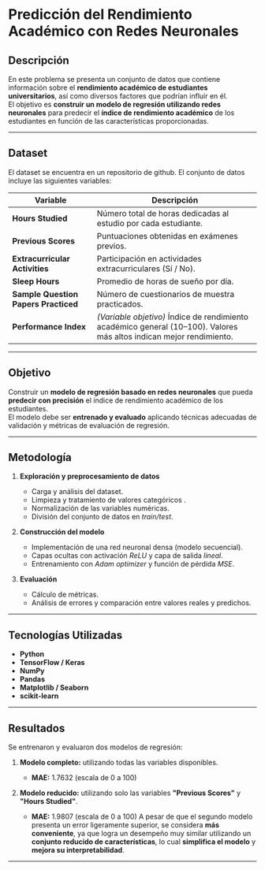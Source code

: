 #  Predicción del Rendimiento Académico con Redes Neuronales

##  Descripción

En este problema se presenta un conjunto de datos que contiene información sobre el **rendimiento académico de estudiantes universitarios**, así como diversos factores que podrían influir en él.  
El objetivo es **construir un modelo de regresión utilizando redes neuronales** para predecir el **índice de rendimiento académico** de los estudiantes en función de las características proporcionadas.

---

##  Dataset

El dataset se encuentra en un repositorio de github.
El conjunto de datos incluye las siguientes variables:

| Variable | Descripción |
|-----------|-------------|
| **Hours Studied** | Número total de horas dedicadas al estudio por cada estudiante. |
| **Previous Scores** | Puntuaciones obtenidas en exámenes previos. |
| **Extracurricular Activities** | Participación en actividades extracurriculares (Sí / No). |
| **Sleep Hours** | Promedio de horas de sueño por día. |
| **Sample Question Papers Practiced** | Número de cuestionarios de muestra practicados. |
| **Performance Index** | *(Variable objetivo)* Índice de rendimiento académico general (10–100). Valores más altos indican mejor rendimiento. |

---

##  Objetivo

Construir un **modelo de regresión basado en redes neuronales** que pueda **predecir con precisión** el índice de rendimiento académico de los estudiantes.  
El modelo debe ser **entrenado y evaluado** aplicando técnicas adecuadas de validación y métricas de evaluación de regresión.

---

##  Metodología

1. **Exploración y preprocesamiento de datos**
   - Carga y análisis del dataset.
   - Limpieza y tratamiento de valores categóricos .
   - Normalización de las variables numéricas.
   - División del conjunto de datos en *train/test*.

2. **Construcción del modelo**
   - Implementación de una red neuronal densa (modelo secuencial).
   - Capas ocultas con activación *ReLU* y capa de salida *lineal*.
   - Entrenamiento con *Adam optimizer* y función de pérdida *MSE*.

3. **Evaluación**
   - Cálculo de métricas.
   - Análisis de errores y comparación entre valores reales y predichos.

---

##  Tecnologías Utilizadas

- **Python**
- **TensorFlow / Keras**
- **NumPy**
- **Pandas**
- **Matplotlib / Seaborn**
- **scikit-learn**

---

##  Resultados 

Se entrenaron y evaluaron dos modelos de regresión:

1. **Modelo completo:** utilizando todas las variables disponibles.  
   - **MAE:** 1.7632 (escala de 0 a 100)

2. **Modelo reducido:** utilizando solo las variables **"Previous Scores"** y **"Hours Studied"**.  
   - **MAE:** 1.9807 (escala de 0 a 100)
A pesar de que el segundo modelo presenta un error ligeramente superior, se considera **más conveniente**, ya que logra un desempeño muy similar utilizando un **conjunto reducido de características**, lo cual **simplifica el modelo** y **mejora su interpretabilidad**.

---
